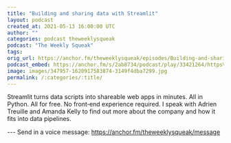 ```yaml
---
title: "Building and sharing data with Streamlit"
layout: podcast
created_at: 2021-05-13 16:00:00 UTC
author: ""
categories: podcast theweeklysqueak
podcast: "The Weekly Squeak"
tags: 
orig_url: https://anchor.fm/theweeklysqueak/episodes/Building-and-sharing-data-with-Streamlit-e10qegg
podcast_embed: https://anchor.fm/s/2ab8734/podcast/play/33421264/https%3A%2F%2Fd3ctxlq1ktw2nl.cloudfront.net%2Fstaging%2F2021-4-13%2F835c296b-db69-3d14-ce61-e2cc762f4ccc.mp3
image: images/347957-1620917583874-3149f4dba7299.jpg
permalink: /:categories/:title/
---
```

Streamlit turns data scripts into shareable web apps in minutes. All in Python. All for free. No front‑end experience required. I speak with Adrien Treuille and Amanda Kelly to find out more about the company and how it fits into data pipelines.

--- Send in a voice message: https://anchor.fm/theweeklysqueak/message